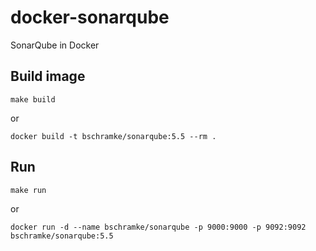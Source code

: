 # docker-sonarqube
SonarQube in Docker

## Build image
```
make build
```
or
```
docker build -t bschramke/sonarqube:5.5 --rm .
```

## Run
```
make run
```
or
```
docker run -d --name bschramke/sonarqube -p 9000:9000 -p 9092:9092 bschramke/sonarqube:5.5
```
